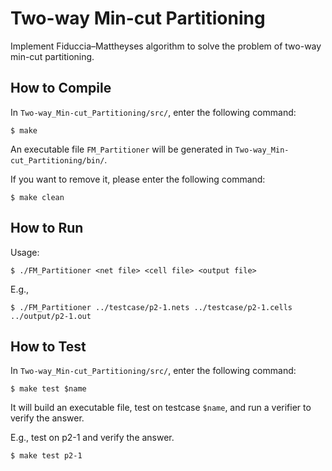 # Two-way Min-cut Partitioning
Implement Fiduccia–Mattheyses algorithm to solve the problem of two-way min-cut partitioning.

## How to Compile
In `Two-way_Min-cut_Partitioning/src/`, enter the following command:
```
$ make
```
An executable file `FM_Partitioner` will be generated in `Two-way_Min-cut_Partitioning/bin/`.

If you want to remove it, please enter the following command:
```
$ make clean
```

## How to Run
Usage: 
```
$ ./FM_Partitioner <net file> <cell file> <output file>
```

E.g.,
```
$ ./FM_Partitioner ../testcase/p2-1.nets ../testcase/p2-1.cells ../output/p2-1.out
```

## How to Test
In `Two-way_Min-cut_Partitioning/src/`, enter the following command:
```
$ make test $name
```
It will build an executable file, test on testcase `$name`, and run a verifier to verify the answer.

E.g., test on p2-1 and verify the answer.
```
$ make test p2-1
```

